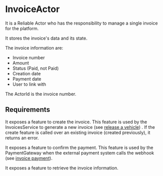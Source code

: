 ﻿# InvoiceActor
It is a Reliable Actor who has the responsibility to manage a single invoice for the platform. 

It stores the invoice's data and its state.


The invoice information are:
* Invoice number
* Amount
* Status (Paid, not Paid)
* Creation date
* Payment date
* User to link with

The ActorId is the invoice number.

## Requirements
It exposes a feature to create the invoice. This feature is used by the InvoicesService to generate a new invoice (see [release a vehicle](Scenario-ReleaseVehicle.md)) . If the create feature is called over an existing invoice (created previously), it returns an error.

It exposes a feature to confirm the payment. This feature is used by the PaymentGateway when the external payment system calls the webhook (see [invoice payment](Scenario-InvoicePayment.md)). 

It exposes a feature to retrieve the invoice information.
